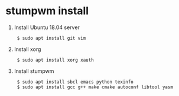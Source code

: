 stumpwm install
===============

1. Install Ubuntu 18.04 server

        $ sudo apt install git vim

2. Install xorg
    
        $ sudo apt install xorg xauth

3. Install stumpwm

        $ sudo apt install sbcl emacs python texinfo
        $ sudo apt install gcc g++ make cmake autoconf libtool yasm
        
